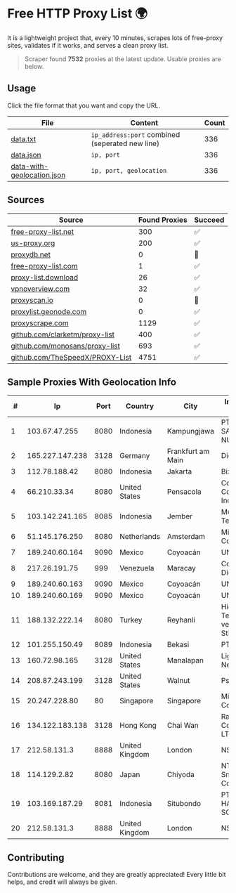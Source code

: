 
# Free HTTP Proxy List 🌍

It is a lightweight project that, every 10 minutes, scrapes lots of free-proxy sites, validates if it works, and serves a clean proxy list.


> Scraper found **7532** proxies at the latest update. Usable proxies are below.

## Usage

Click the file format that you want and copy the URL.


|File|Content|Count|
|----|-------|-----|
|[data.txt](https://raw.githubusercontent.com/themiralay/Proxy-List-World/master/data.txt)|`ip_address:port` combined (seperated new line)|336|
|[data.json](https://raw.githubusercontent.com/themiralay/Proxy-List-World/master/data.json)|`ip, port`|336|
|[data-with-geolocation.json](https://raw.githubusercontent.com/themiralay/Proxy-List-World/master/data-with-geolocation.json)|`ip, port, geolocation`|336|

## Sources

|Source|Found Proxies|Succeed|
|------|-------------|-------|
|[free-proxy-list.net](https://free-proxy-list.net)|300|✅|
|[us-proxy.org](https://www.us-proxy.org)|200|✅|
|[proxydb.net](http://proxydb.net)|0|🚫|
|[free-proxy-list.com](https://free-proxy-list.com/?page=&port=&type%5B%5D=http&type%5B%5D=https&up_time=0&search=Search)|1|✅|
|[proxy-list.download](https://www.proxy-list.download/HTTP)|26|✅|
|[vpnoverview.com](https://vpnoverview.com/privacy/anonymous-browsing/free-proxy-servers)|32|✅|
|[proxyscan.io](https://www.proxyscan.io)|0|🚫|
|[proxylist.geonode.com](https://proxylist.geonode.com/api/proxy-list?limit=300&page=1&sort_by=lastChecked&sort_type=desc&protocols=http,https)|0|✅|
|[proxyscrape.com](https://api.proxyscrape.com/v2/?request=displayproxies&protocol=http&timeout=10000&country=all&ssl=all&anonymity=all)|1129|✅|
|[github.com/clarketm/proxy-list](https://raw.githubusercontent.com/clarketm/proxy-list/master/proxy-list-raw.txt)|400|✅|
|[github.com/monosans/proxy-list](https://raw.githubusercontent.com/monosans/proxy-list/main/proxies/http.txt)|693|✅|
|[github.com/TheSpeedX/PROXY-List](https://raw.githubusercontent.com/TheSpeedX/PROXY-List/master/http.txt)|4751|✅|


## Sample Proxies With Geolocation Info

|#|Ip|Port|Country|City|Internet Service Provider|
|-|--|----|-------|----|-------------------------|
|1|103.67.47.255|8080|Indonesia|Kampungjawa|PT JARINGANKU SARANA NUSANTARA|
|2|165.227.147.238|3128|Germany|Frankfurt am Main|DigitalOcean, LLC|
|3|112.78.188.42|8080|Indonesia|Jakarta|Biznet Networks|
|4|66.210.33.34|8080|United States|Pensacola|Cox Communications Inc.|
|5|103.142.241.165|8085|Indonesia|Jember|Multi Teknologi Telematika|
|6|51.145.176.250|8080|Netherlands|Amsterdam|Microsoft Corporation|
|7|189.240.60.164|9090|Mexico|Coyoacán|UNINET|
|8|217.26.191.75|999|Venezuela|Maracay|Corporacion Digitel C.A.|
|9|189.240.60.163|9090|Mexico|Coyoacán|UNINET|
|10|189.240.60.169|9090|Mexico|Coyoacán|UNINET|
|11|188.132.222.14|8080|Turkey|Reyhanli|High Speed Telekomunikasyon ve Hab. Hiz. Ltd. Sti.|
|12|101.255.150.49|8089|Indonesia|Bekasi|PT Remala Abadi|
|13|160.72.98.165|3128|United States|Manalapan|Lightower Fiber Networks I|
|14|208.87.243.199|3128|United States|Walnut|Psychz Networks|
|15|20.247.228.80|80|Singapore|Singapore|Microsoft Corporation|
|16|134.122.183.138|3128|Hong Kong|Chai Wan|Rackip Consultancy Pte. LTD|
|17|212.58.131.3|8888|United Kingdom|London|NSFOCUS, Inc.|
|18|114.129.2.82|8080|Japan|Chiyoda|NTT SmartConnect Corporation|
|19|103.169.187.29|8081|Indonesia|Situbondo|PT. PRATAMA HASTA UTAMA SOLUSINDO|
|20|212.58.131.3|8888|United Kingdom|London|NSFOCUS, Inc.|



## Contributing

Contributions are welcome, and they are greatly appreciated! Every
little bit helps, and credit will always be given.

